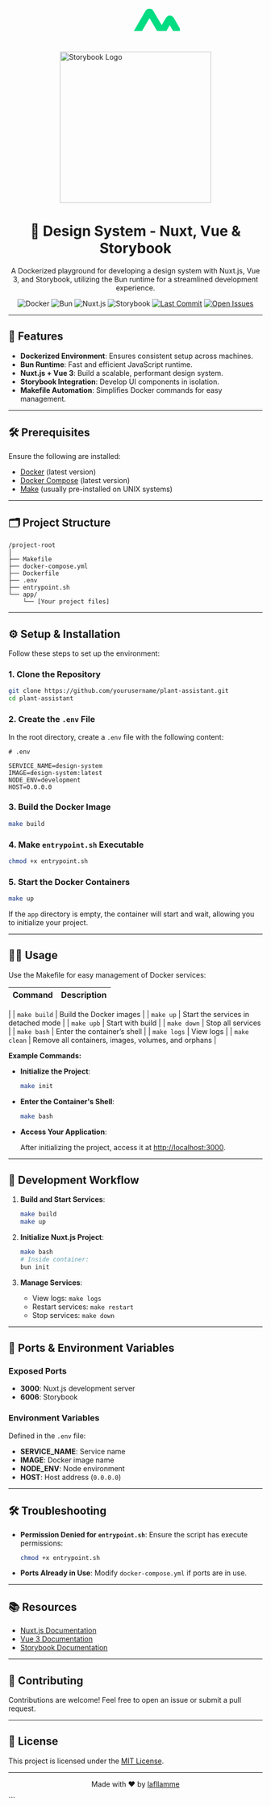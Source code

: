 <div style="display: flex; flex-direction: column; justify-content: center; align-items: center">
  <div>
    <svg
      style="scale: 0.35;"
      width="800"
      height="200"
      viewBox="0 0 100 100"
      fill="none"
      xmlns="http://www.w3.org/2000/svg"
      role="img"
      aria-labelledby="nuxtLogoTitle nuxtLogoDesc"
    >
      <title id="nuxtLogoTitle">Nuxt 3 Logo</title>
      <desc id="nuxtLogoDesc">Stylized Nuxt 3 logo with green and black paths for dark and light themes</desc>
      <path d="M377 200C379.16 200 381 198.209 381 196V103C381 103 386 112 395 127L434 194C435.785 197.74 439.744 200 443 200H470V50H443C441.202 50 439 51.4941 439 54V148L421 116L385 55C383.248 51.8912 379.479 50 376 50H350V200H377Z" fill="currentColor"></path>
      <path d="M726 92H739C742.314 92 745 89.3137 745 86V60H773V92H800V116H773V159C773 169.5 778.057 174 787 174H800V200H783C759.948 200 745 185.071 745 160V116H726V92Z" fill="currentColor"></path>
      <path d="M591 92V154C591 168.004 585.742 179.809 578 188C570.258 196.191 559.566 200 545 200C530.434 200 518.742 196.191 511 188C503.389 179.809 498 168.004 498 154V92H514C517.412 92 520.769 92.622 523 95C525.231 97.2459 526 98.5652 526 102V154C526 162.059 526.457 167.037 530 171C533.543 174.831 537.914 176 545 176C552.217 176 555.457 174.831 559 171C562.543 167.037 563 162.059 563 154V102C563 98.5652 563.769 96.378 566 94C567.96 91.9107 570.028 91.9599 573 92C573.411 92.0055 574.586 92 575 92H591Z" fill="currentColor"></path>
      <path d="M676 144L710 92H684C680.723 92 677.812 93.1758 676 96L660 120L645 97C643.188 94.1758 639.277 92 636 92H611L645 143L608 200H634C637.25 200 640.182 196.787 642 194L660 167L679 195C680.818 197.787 683.75 200 687 200H713L676 144Z" fill="currentColor"></path>
      <path d="M168 200H279C282.542 200 285.932 198.756 289 197C292.068 195.244 295.23 193.041 297 190C298.77 186.959 300.002 183.51 300 179.999C299.998 176.488 298.773 173.04 297 170.001L222 41C220.23 37.96 218.067 35.7552 215 34C211.933 32.2448 207.542 31 204 31C200.458 31 197.067 32.2448 194 34C190.933 35.7552 188.77 37.96 187 41L168 74L130 9.99764C128.228 6.95784 126.068 3.75491 123 2C119.932 0.245087 116.542 0 113 0C109.458 0 106.068 0.245087 103 2C99.9323 3.75491 96.7717 6.95784 95 9.99764L2 170.001C0.226979 173.04 0.00154312 176.488 1.90993e-06 179.999C-0.0015393 183.51 0.229648 186.959 2 190C3.77035 193.04 6.93245 195.244 10 197C13.0675 198.756 16.4578 200 20 200H90C117.737 200 137.925 187.558 152 164L186 105L204 74L259 168H186L168 200ZM89 168H40L113 42L150 105L125.491 147.725C116.144 163.01 105.488 168 89 168Z" fill="#00DC82"></path>
    </svg>
  </div>
  <img width="300" src="https://raw.githubusercontent.com/detain/svg-logos/b02ee1ac30c7ff4757278337c95588b01ed0954b/svg/s/storybook-1.svg" alt="Storybook Logo" aria-label="Storybook Logo"/>
</div>

<h1 align="center">🎨 Design System - Nuxt, Vue & Storybook</h1>

<p align="center">
  A Dockerized playground for developing a design system with Nuxt.js, Vue 3, and Storybook, utilizing the Bun runtime for a streamlined development experience.
</p>

<p align="center">
  <img src="https://img.shields.io/badge/Docker-Enabled-blue" alt="Docker">
  <img src="https://img.shields.io/badge/Bun-v0.6.8-brightgreen" alt="Bun">
  <img src="https://img.shields.io/badge/Nuxt.js-v3.0.0-blue" alt="Nuxt.js">
  <img src="https://img.shields.io/badge/Storybook-Configured-orange" alt="Storybook">
  <a href="https://github.com/lafllamme/Plant.me/commits/main"><img src="https://img.shields.io/github/last-commit/lafllamme/Plant.me" alt="Last Commit"></a>
  <a href="https://github.com/lafllamme/Plant.me/issues"><img src="https://img.shields.io/github/issues/lafllamme/Plant.me" alt="Open Issues"></a>
</p>

---

## 🚀 Features

- **Dockerized Environment**: Ensures consistent setup across machines.
- **Bun Runtime**: Fast and efficient JavaScript runtime.
- **Nuxt.js + Vue 3**: Build a scalable, performant design system.
- **Storybook Integration**: Develop UI components in isolation.
- **Makefile Automation**: Simplifies Docker commands for easy management.

---

## 🛠 Prerequisites

Ensure the following are installed:

- [Docker](https://www.docker.com/get-started) (latest version)
- [Docker Compose](https://docs.docker.com/compose/install/) (latest version)
- [Make](https://www.gnu.org/software/make/) (usually pre-installed on UNIX systems)

---

## 🗂 Project Structure

```plaintext
/project-root
│
├── Makefile
├── docker-compose.yml
├── Dockerfile
├── .env
├── entrypoint.sh
└── app/
    └── [Your project files]
```

---

## ⚙️ Setup & Installation

Follow these steps to set up the environment:

### 1. Clone the Repository

```bash
git clone https://github.com/yourusername/plant-assistant.git
cd plant-assistant
```

### 2. Create the `.env` File

In the root directory, create a `.env` file with the following content:

```env
# .env

SERVICE_NAME=design-system
IMAGE=design-system:latest
NODE_ENV=development
HOST=0.0.0.0
```

### 3. Build the Docker Image

```bash
make build
```

### 4. Make `entrypoint.sh` Executable

```bash
chmod +x entrypoint.sh
```

### 5. Start the Docker Containers

```bash
make up
```

If the `app` directory is empty, the container will start and wait, allowing you to initialize your project.

---

## 🧑‍💻 Usage

Use the Makefile for easy management of Docker services:

| Command      | Description                                         |
|--------------|-----------------------------------------------------

|
| `make build` | Build the Docker images                             |
| `make up`    | Start the services in detached mode                 |
| `make upb`   | Start with build                                    |
| `make down`  | Stop all services                                   |
| `make bash`  | Enter the container’s shell                         |
| `make logs`  | View logs                                           |
| `make clean` | Remove all containers, images, volumes, and orphans |

**Example Commands:**

- **Initialize the Project**:

  ```bash
  make init
  ```

- **Enter the Container's Shell**:

  ```bash
  make bash
  ```

- **Access Your Application**:

  After initializing the project, access it at [http://localhost:3000](http://localhost:3000).

---

## 📐 Development Workflow

1. **Build and Start Services**:

    ```bash
    make build
    make up
    ```

2. **Initialize Nuxt.js Project**:

    ```bash
    make bash
    # Inside container:
    bun init
    ```

3. **Manage Services**:

    - View logs: `make logs`
    - Restart services: `make restart`
    - Stop services: `make down`

---

## 🔧 Ports & Environment Variables

### Exposed Ports

- **3000**: Nuxt.js development server
- **6006**: Storybook

### Environment Variables

Defined in the `.env` file:

- **SERVICE_NAME**: Service name
- **IMAGE**: Docker image name
- **NODE_ENV**: Node environment
- **HOST**: Host address (`0.0.0.0`)

---

## 🛠 Troubleshooting

- **Permission Denied for `entrypoint.sh`**: Ensure the script has execute permissions:

  ```bash
  chmod +x entrypoint.sh
  ```

- **Ports Already in Use**: Modify `docker-compose.yml` if ports are in use.

---

## 📚 Resources

- [Nuxt.js Documentation](https://nuxtjs.org/)
- [Vue 3 Documentation](https://v3.vuejs.org/)
- [Storybook Documentation](https://storybook.js.org/)

---

## 🤝 Contributing

Contributions are welcome! Feel free to open an issue or submit a pull request.

---

## 📄 License

This project is licensed under the [MIT License](https://opensource.org/licenses/MIT).

---

<p align="center">Made with ❤️ by <a href="https://github.com/lafllamme">lafllamme</a></p>
```